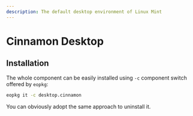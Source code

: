```yaml
---
description: The default desktop environment of Linux Mint
---
```


# Cinnamon Desktop

## Installation

The whole component can be easily installed using `-c` component switch offered by `eopkg`:

```bash
eopkg it -c desktop.cinnamon
```

You can obviously adopt the same approach to uninstall it.

